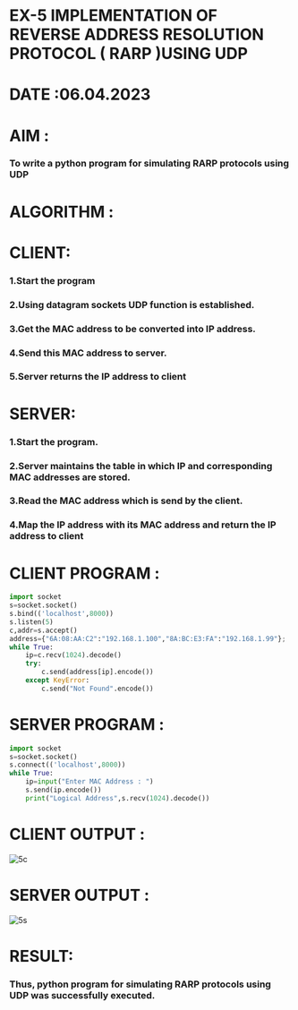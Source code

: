 # EX-5 IMPLEMENTATION OF REVERSE ADDRESS RESOLUTION PROTOCOL ( RARP )USING UDP
# DATE :06.04.2023
# AIM :
### To write a python program for simulating RARP protocols using UDP
# ALGORITHM :
# CLIENT:
### 1.Start the program
### 2.Using datagram sockets UDP function is established.
### 3.Get the MAC address to be converted into IP address.
### 4.Send this MAC address to server.
### 5.Server returns the IP address to client
# SERVER:
### 1.Start the program.
### 2.Server maintains the table in which IP and corresponding MAC addresses are stored.
### 3.Read the MAC address which is send by the client.
### 4.Map the IP address with its MAC address and return the IP address to client
# CLIENT PROGRAM :
```py
import socket
s=socket.socket()
s.bind(('localhost',8000))
s.listen(5)
c,addr=s.accept()
address={"6A:08:AA:C2":"192.168.1.100","8A:BC:E3:FA":"192.168.1.99"};
while True:
    ip=c.recv(1024).decode()
    try:
        c.send(address[ip].encode())
    except KeyError:
        c.send("Not Found".encode())
```
# SERVER PROGRAM :
```py
import socket
s=socket.socket()
s.connect(('localhost',8000))
while True:
    ip=input("Enter MAC Address : ")
    s.send(ip.encode())
    print("Logical Address",s.recv(1024).decode())
```
   
# CLIENT OUTPUT : 
![5c](https://github.com/ARSHADAHMEDM/EX-5/assets/128116503/e11ceea3-41d2-4a18-9d5d-ad15c97c2d16)

# SERVER OUTPUT :
![5s](https://github.com/ARSHADAHMEDM/EX-5/assets/128116503/51182e00-fd2f-4477-9250-731aa4ad837b)

# RESULT:
### Thus, python program for simulating RARP protocols using UDP was successfully executed.
